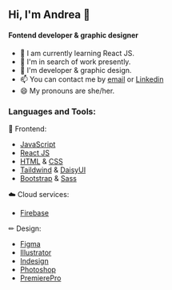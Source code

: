 
## Hi, I'm Andrea 👋
#### Fontend developer & graphic designer

- 🌱 I am currently learning React JS.
- 🔭 I'm in search of work presently.
- 💬 I'm developer & graphic design.
- 📫 You can contact me by [email](info.drearuiz@gmail.com) or [Linkedin](https://www.linkedin.com/in/andrea-ruiz/)
- 😄 My pronouns are she/her.


### Languages and Tools:
🚀 Frontend:
- [JavaScript](https://developer.mozilla.org/en-US/docs/Web/JavaScript)
- [React JS](https://beta.es.reactjs.org/)
- [HTML](https://www.w3schools.com/html/default.asp) & [CSS](https://www.w3schools.com/css/)
- [Taildwind](https://tailwindcss.com/) & [DaisyUI](https://daisyui.com/)
- [Bootstrap](https://getbootstrap.com/) & [Sass](https://sass-lang.com/install)

☁️ Cloud services:
- [Firebase](https://firebase.google.com/)

✏ Design:
- [Figma](https://www.figma.com/)
- [Illustrator](https://www.adobe.com/in/products/illustrator.html)
- [Indesign](https://www.adobe.com/in/products/indesign.html)
- [Photoshop](https://www.adobe.com/products/photoshop.html?promoid=RBS7NL7F&mv=other)
- [PremierePro](https://www.adobe.com/in/products/premiere.html)


  

<!--
**DreaRuiz/drearuiz** is a ✨ _special_ ✨ repository because its `README.md` (this file) appears on your GitHub profile.

